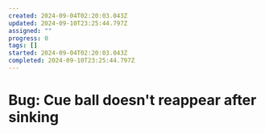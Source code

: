```yaml
---
created: 2024-09-04T02:20:03.043Z
updated: 2024-09-10T23:25:44.797Z
assigned: ""
progress: 0
tags: []
started: 2024-09-04T02:20:03.043Z
completed: 2024-09-10T23:25:44.797Z
---
```


# Bug: Cue ball doesn't reappear after sinking

